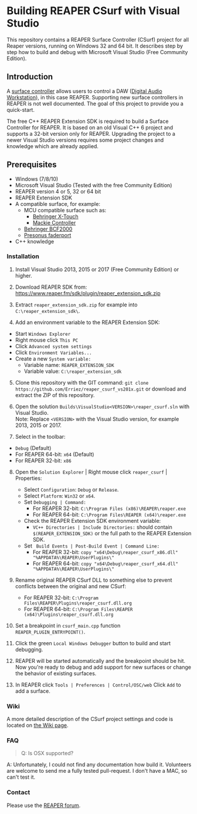 # Building REAPER CSurf with Visual Studio
This repository contains a REAPER Surface Controller (CSurf) project for all Reaper versions, 
running on Windows 32 and 64 bit. It describes step by step how to build and debug with 
Microsoft Visual Studio (Free Community Edition).

## Introduction
A [surface controller](https://en.wikipedia.org/wiki/Audio_control_surface) allows users to control
a DAW ([Digital Audio Workstation](https://en.wikipedia.org/wiki/Digital_audio_workstation)), in 
this case REAPER. Supporting new surface controllers in REAPER is not well documented. The goal of 
this project to provide you a quick-start.

The free C++ REAPER Extension SDK is required to build a Surface Controller for REAPER. It is based 
on an old Visual C++ 6 project and supports a 32-bit version only for REAPER. Upgrading the project 
to a newer Visual Studio versions requires some project changes and knowledge which are already 
applied.

## Prerequisites
* Windows (7/8/10)
* Microsoft Visual Studio (Tested with the free Community Edition)
* REAPER version 4 or 5, 32 or 64 bit
* REAPER Extension SDK
* A compatible surface, for example:
  * MCU compatible surface such as:
    * [Behringer X-Touch](https://www.google.nl/search?q=behringer+x-touch) 
    * [Mackie Controller](https://www.google.nl/search?q=mackie+mcu+pro)
  * [Behringer BCF2000](https://www.google.nl/search?q=behringer+bcf2000)
  * [Presonus faderport](https://www.google.nl/search?q=presonus+faderport)
* C++ knowledge

### Installation
1. Install Visual Studio 2013, 2015 or 2017 (Free Community Edition) or higher.

2. Download REAPER SDK from:
https://www.reaper.fm/sdk/plugin/reaper_extension_sdk.zip

3. Extract ```reaper_extension_sdk.zip``` for example into ```C:\reaper_extension_sdk\```.

4. Add an environment variable to the REAPER Extension SDK:
* Start ```Windows Explorer```
* Right mouse click ```This PC```
* Click ```Advanced system settings```
* Click ```Environment Variables...```  
* Create a new ```System variable:```
  * Variable name: ```REAPER_EXTENSION_SDK```
  * Variable value: ```C:\reaper_extension_sdk```

5. Clone this repository with the GIT command: 
```git clone https://github.com/Erriez/reaper_csurf_vs201x.git```
or download and extract the ZIP of this repository.

6. Open the solution ```Builds\VisualStudio<VERSION>\reaper_csurf.sln``` with Visual Studio.  
   Note: Replace ```<VERSION>``` with the Visual Studio version, for example 2013, 2015 or 2017.

7. Select in the toolbar:
 * ```Debug``` (Default)
 * For REAPER 64-bit: ```x64``` (Default)
 * For REAPER 32-bit: ```x86```

8. Open the ```Solution Explorer``` | Right mouse click ```reaper_csurf``` | Properties: 
   * Select ```Configuration```: ```Debug``` or ```Release```.
   * Select ```Platform```: ```Win32``` or ```x64```.
   * Set ```Debugging | Command:```
     * For REAPER 32-bit: ```C:\Program Files (x86)\REAPER\reaper.exe```
     * For REAPER 64-bit: ```C:\Program Files\REAPER (x64)\reaper.exe```
   * Check the REAPER Extension SDK environment variable:
     * ```VC++ Directories | Include Directories:``` should contain ```$(REAPER_EXTENSION_SDK)```
       or the full path to the REAPER Extension SDK.
   * Set ``` Build Events | Post-Build Event | Command Line:``` 
     * For REAPER 32-bit: ```copy "x64\Debug\reaper_csurf_x86.dll" "%APPDATA%\REAPER\UserPlugins\"```
     * For REAPER 64-bit: ```copy "x64\Debug\reaper_csurf_x64.dll" "%APPDATA%\REAPER\UserPlugins\"```
     
9. Rename original REAPER CSurf DLL to something else to prevent conflicts between the original and
   new CSurf: 
   * For REAPER 32-bit: ```C:\Program Files\REAPER\Plugins\reaper_csurf.dll.org```
   * For REAPER 64-bit: ```C:\Program Files\REAPER (x64)\Plugins\reaper_csurf.dll.org```

10. Set a breakpoint in ```csurf_main.cpp``` function ```REAPER_PLUGIN_ENTRYPOINT()```.

11. Click the green ```Local Windows Debugger``` button to build and start debugging.

12. REAPER will be started automatically and the breakpoint should be hit. Now you're ready to debug 
    and add support for new surfaces or change the behavior of existing surfaces.
    
13. In REAPER click ```Tools | Preferences | Control/OSC/web``` Click ```Add``` to add a surface.

### Wiki
A more detailed description of the CSurf project settings and code is located on
[the Wiki page](https://github.com/Erriez/reaper_csurf_vs2015/wiki).

### FAQ

> Q: Is OSX supported?  

A: Unfortunately, I could not find any documentation how build it. 
Volunteers are welcome to send me a fully tested pull-request. I don't have a MAC, so can't test it. 

### Contact
Please use the [REAPER forum](https://forum.cockos.com/showthread.php?p=1884391).
